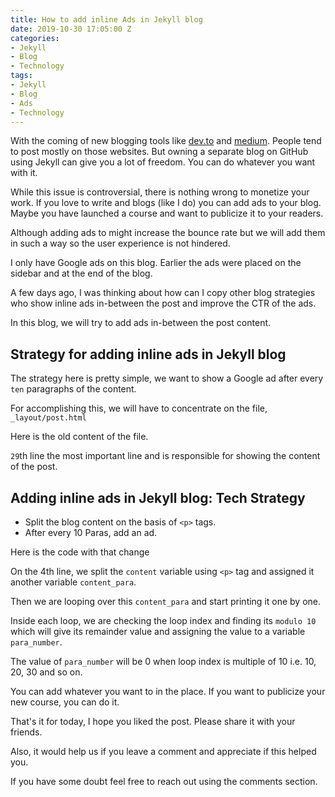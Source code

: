 ```yaml
---
title: How to add inline Ads in Jekyll blog
date: 2019-10-30 17:05:00 Z
categories:
- Jekyll
- Blog
- Technology
tags:
- Jekyll
- Blog
- Ads
- Technology
---
```


With the coming of new blogging tools like [dev.to](https://dev.to) and [medium](https://medium.com). People tend to post mostly on those websites. But owning a separate blog on GitHub using Jekyll can give you a lot of freedom. You can do whatever you want with it.

While this issue is controversial, there is nothing wrong to monetize your work. If you love to write and blogs (like I do) you can add ads to your blog. Maybe you have launched a course and want to publicize it to your readers.

Although adding ads to might increase the bounce rate but we will add them in such a way so the user experience is not hindered.

I only have Google ads on this blog. Earlier the ads were placed on the sidebar and at the end of the blog.

A few days ago, I was thinking about how can I copy other blog strategies who show inline ads in-between the post and improve the CTR of the ads.

In this blog, we will try to add ads in-between the post content.

## Strategy for adding inline ads in Jekyll blog

The strategy here is pretty simple, we want to show a Google ad after every `ten` paragraphs of the content.

For accomplishing this, we will have to concentrate on the file, `_layout/post.html`

Here is the old content of the file.

<script src="https://gist.github.com/singh1114/ab15bb136a32c0724f9a861d375a9c52.js"></script>

`29`th line the most important line and is responsible for showing the content of the post.

## Adding inline ads in Jekyll blog: Tech Strategy

* Split the blog content on the basis of `<p>` tags.
* After every 10 Paras, add an ad.

Here is the code with that change

<script src="https://gist.github.com/singh1114/46164f4d478a1be063c2ee4636357f52.js"></script>

On the 4th line, we split the `content` variable using `<p>` tag and assigned it another variable `content_para`.

Then we are looping over this `content_para` and start printing it one by one.

Inside each loop, we are checking the loop index and finding its `modulo 10` which will give its remainder value and assigning the value to a variable `para_number`.

The value of `para_number` will be 0 when loop index is multiple of 10 i.e. 10, 20, 30 and so on.

You can add whatever you want to in the place. If you want to publicize your new course, you can do it.

That's it for today, I hope you liked the post. Please share it with your friends.

Also, it would help us if you leave a comment and appreciate if this helped you.

If you have some doubt feel free to reach out using the comments section.